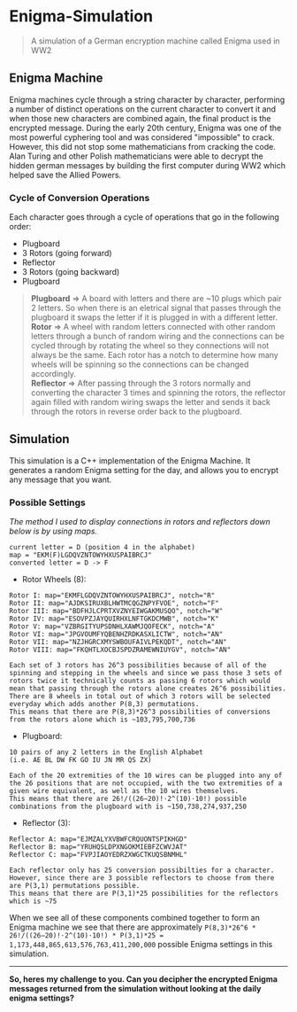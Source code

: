 # Enigma-Simulation
> A simulation of a German encryption machine called Enigma used in WW2

## Enigma Machine
Enigma machines cycle through a string character by character, performing a number of distinct operations on the current character to convert it and when those new characters are combined again, the final product is the encrypted message. During the early 20th century, Enigma was one of the most powerful cyphering tool and was considered "impossible" to crack. However, this did not stop some mathematicians from cracking the code. Alan Turing and other Polish mathematicians were able to decrypt the hidden german messages by building the first computer during WW2 which helped save the Allied Powers.

### Cycle of Conversion Operations
Each character goes through a cycle of operations that go in the following order:
- Plugboard
- 3 Rotors (going forward)
- Reflector
- 3 Rotors (going backward)
- Plugboard

> **Plugboard** => A board with letters and there are ~10 plugs which pair 2 letters. So when there is an eletrical signal that passes through the plugboard it swaps the letter if it is plugged in with a different letter. <br>
> **Rotor** => A wheel with random letters connected with other random letters through a bunch of random wiring and the connections can be cycled through by rotating the wheel so they connections will not always be the same. Each rotor has a notch to determine how many wheels will be spinning so the connections can be changed accordingly. <br>
> **Reflector** => After passing through the 3 rotors normally and converting the character 3 times and spinning the rotors, the reflector again filled with random wiring swaps the letter and sends it back through the rotors in reverse order back to the plugboard.

## Simulation
This simulation is a C++ implementation of the Enigma Machine. It generates a random Enigma setting for the day, and allows you to encrypt any message that you want.

### Possible Settings

*The method I used to display connections in rotors and reflectors down below is by using maps.*
```
current letter = D (position 4 in the alphabet)
map = "EKM(F)LGDQVZNTOWYHXUSPAIBRCJ"
converted letter = D -> F
```
- Rotor Wheels (8):
```
Rotor I: map="EKMFLGDQVZNTOWYHXUSPAIBRCJ", notch="R"
Rotor II: map="AJDKSIRUXBLHWTMCQGZNPYFVOE", notch="F"
Rotor III: map="BDFHJLCPRTXVZNYEIWGAKMUSQO", notch="W"
Rotor IV: map="ESOVPZJAYQUIRHXLNFTGKDCMWB", notch="K"
Rotor V: map="VZBRGITYUPSDNHLXAWMJQOFECK", notch="A"
Rotor VI: map="JPGVOUMFYQBENHZRDKASXLICTW", notch="AN"
Rotor VII: map="NZJHGRCXMYSWBOUFAIVLPEKQDT", notch="AN"
Rotor VIII: map="FKQHTLXOCBJSPDZRAMEWNIUYGV", notch="AN"

Each set of 3 rotors has 26^3 possibilities because of all of the spinning and stepping in the wheels and since we pass those 3 sets of rotors twice it technically counts as passing 6 rotors which would mean that passing through the rotors alone creates 26^6 possibilities.
There are 8 wheels in total out of which 3 rotors will be selected everyday which adds another P(8,3) permutations.
This means that there are P(8,3)*26^3 possibilities of conversions from the rotors alone which is ~103,795,700,736
```
- Plugboard:
```
10 pairs of any 2 letters in the English Alphabet
(i.e. AE BL DW FK GO IU JN MR QS ZX)

Each of the 20 extremities of the 10 wires can be plugged into any of the 26 positions that are not occupied, with the two extremities of a given wire equivalent, as well as the 10 wires themselves.
This means that there are 26!/((26−20)!⋅2^(10)⋅10!) possible combinations from the plugboard with is ~150,738,274,937,250
```
- Reflector (3):
```
Reflector A: map="EJMZALYXVBWFCRQUONTSPIKHGD"
Reflector B: map="YRUHQSLDPXNGOKMIEBFZCWVJAT"
Reflector C: map="FVPJIAOYEDRZXWGCTKUQSBNMHL"

Each reflector only has 25 conversion possibilties for a character. However, since there are 3 possible reflectors to choose from there are P(3,1) permutations possible.
This means that there are P(3,1)*25 possibilities for the reflectors which is ~75
```

When we see all of these components combined together to form an Enigma machine we see that there are approximately `P(8,3)*26^6 * 26!/((26−20)!⋅2^(10)⋅10!) * P(3,1)*25 = 1,173,448,865,613,576,763,411,200,000` possible Enigma settings in this simulation.

----

**So, heres my challenge to you. Can you decipher the encrypted Enigma messages returned from the simulation without looking at the daily enigma settings?**
